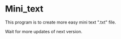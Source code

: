# Mini_text

This program is to create more easy mini text ".txt" file.

Wait for more updates of next version.
